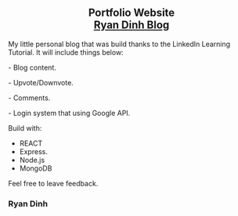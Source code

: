 <h2 align="center">
  Portfolio Website<br/>
  <a href="/" target="_blank">Ryan Dinh Blog</a>
</h2>

<p>
My little personal blog that was build thanks to the LinkedIn Learning Tutorial.
It will include things below:

<p> - Blog content. </p>
<p> - Upvote/Downvote.</p>
<p> - Comments.</p>
<p> - Login system that using Google API.</p>
</p>

Build with:
- REACT
- Express.
- Node.js
- MongoDB

Feel free to leave feedback.
<h3>Ryan Dinh</h3>
